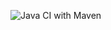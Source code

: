 ![Java CI with Maven](https://github.com/VicarAmelia/yatzy/workflows/Java%20CI%20with%20Maven/badge.svg)
